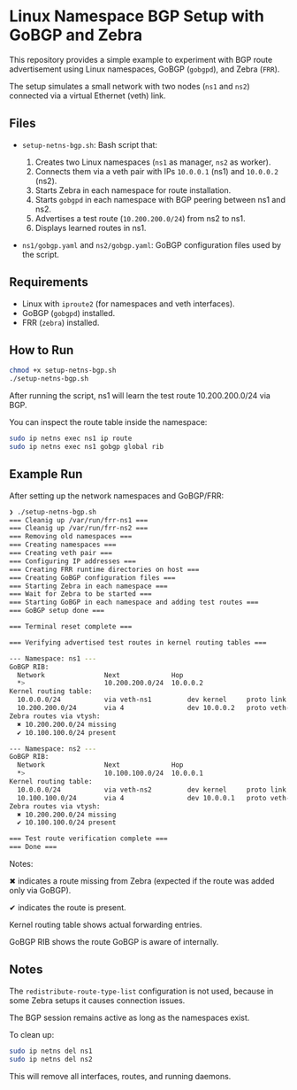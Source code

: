 # Linux Namespace BGP Setup with GoBGP and Zebra

This repository provides a simple example to experiment with BGP route advertisement using Linux namespaces, GoBGP (`gobgpd`), and Zebra (`FRR`).  

The setup simulates a small network with two nodes (`ns1` and `ns2`) connected via a virtual Ethernet (veth) link.

## Files

- `setup-netns-bgp.sh`: Bash script that:
  1. Creates two Linux namespaces (`ns1` as manager, `ns2` as worker).
  2. Connects them via a veth pair with IPs `10.0.0.1` (ns1) and `10.0.0.2` (ns2).
  3. Starts Zebra in each namespace for route installation.
  4. Starts `gobgpd` in each namespace with BGP peering between ns1 and ns2.
  5. Advertises a test route (`10.200.200.0/24`) from ns2 to ns1.
  6. Displays learned routes in ns1.

- `ns1/gobgp.yaml` and `ns2/gobgp.yaml`: GoBGP configuration files used by the script.

## Requirements

- Linux with `iproute2` (for namespaces and veth interfaces).
- GoBGP (`gobgpd`) installed.
- FRR (`zebra`) installed.

## How to Run

```bash
chmod +x setup-netns-bgp.sh
./setup-netns-bgp.sh
```

After running the script, ns1 will learn the test route 10.200.200.0/24 via BGP.

You can inspect the route table inside the namespace:

```bash
sudo ip netns exec ns1 ip route
sudo ip netns exec ns1 gobgp global rib
```

## Example Run

After setting up the network namespaces and GoBGP/FRR:

```bash
❯ ./setup-netns-bgp.sh
=== Cleanig up /var/run/frr-ns1 ===
=== Cleanig up /var/run/frr-ns2 ===
=== Removing old namespaces ===
=== Creating namespaces ===
=== Creating veth pair ===
=== Configuring IP addresses ===
=== Creating FRR runtime directories on host ===
=== Creating GoBGP configuration files ===
=== Starting Zebra in each namespace ===
=== Wait for Zebra to be started ===
=== Starting GoBGP in each namespace and adding test routes ===
=== GoBGP setup done ===

=== Terminal reset complete ===

=== Verifying advertised test routes in kernel routing tables ===

--- Namespace: ns1 ---
GoBGP RIB:
  Network               Next             Hop
  *>                    10.200.200.0/24  10.0.0.2
Kernel routing table:
  10.0.0.0/24           via veth-ns1         dev kernel     proto link  metric 10.0.0.1
  10.200.200.0/24       via 4                dev 10.0.0.2   proto veth-ns1 metric bgp
Zebra routes via vtysh:
  ✖ 10.200.200.0/24 missing
  ✔ 10.100.100.0/24 present

--- Namespace: ns2 ---
GoBGP RIB:
  Network               Next             Hop
  *>                    10.100.100.0/24  10.0.0.1
Kernel routing table:
  10.0.0.0/24           via veth-ns2         dev kernel     proto link  metric 10.0.0.2
  10.100.100.0/24       via 4                dev 10.0.0.1   proto veth-ns2 metric bgp
Zebra routes via vtysh:
  ✖ 10.200.200.0/24 missing
  ✔ 10.100.100.0/24 present

=== Test route verification complete ===
=== Done ===
```

Notes:

✖ indicates a route missing from Zebra (expected if the route was added only via GoBGP).

✔ indicates the route is present.

Kernel routing table shows actual forwarding entries.

GoBGP RIB shows the route GoBGP is aware of internally.

## Notes

The `redistribute-route-type-list` configuration is not used, because in some
Zebra setups it causes connection issues.

The BGP session remains active as long as the namespaces exist.

To clean up:

```bash
sudo ip netns del ns1
sudo ip netns del ns2
```

This will remove all interfaces, routes, and running daemons.
